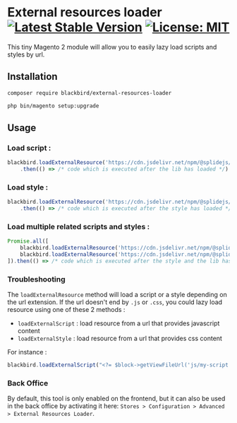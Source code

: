 # External resources loader &nbsp; [![Latest Stable Version](https://img.shields.io/badge/version-1.0.1-pink)](https://packagist.org/packages/blackbird/external-resources-loader) [![License: MIT](https://img.shields.io/github/license/blackbird-agency/external-resources-loader.svg)](./LICENSE)

This tiny Magento 2 module will allow you to easily lazy load scripts and styles by url.

## Installation

```bash
composer require blackbird/external-resources-loader
```

```bash
php bin/magento setup:upgrade
```

## Usage

### Load script :

```javascript
blackbird.loadExternalResource('https://cdn.jsdelivr.net/npm/@splidejs/splide@4.1.4/dist/js/splide.min.js')
	.then(() => /* code which is executed after the lib has loaded */)
```

### Load style :

```javascript
blackbird.loadExternalResource('https://cdn.jsdelivr.net/npm/@splidejs/splide@4.1.4/dist/css/splide.min.css')
	.then(() => /* code which is executed after the style has loaded */)
```

### Load multiple related scripts and styles :

```javascript
Promise.all([
    blackbird.loadExternalResource('https://cdn.jsdelivr.net/npm/@splidejs/splide@4.1.4/dist/js/splide.min.js'),
    blackbird.loadExternalResource('https://cdn.jsdelivr.net/npm/@splidejs/splide@4.1.4/dist/css/splide.min.css')
]).then(() => /* code which is executed after the style and the lib has loaded */)
```

### Troubleshooting

The `loadExternalResource` method will load a script or a style depending on the url extension.
If the url doesn't end by `.js` or `.css`, you could lazy load resource using one of these 2 methods :

- `loadExternalScript` : load resource from a url that provides javascript content
- `loadExternalStyle` : load resource from a url that provides css content

For instance :

```js
blackbird.loadExternalScript("<?= $block->getViewFileUrl('js/my-script') ?>")
```

### Back Office

By default, this tool is only enabled on the frontend, but it can also be used in the back office by activating it here: `Stores > Configuration > Advanced > External Resources Loader`.
